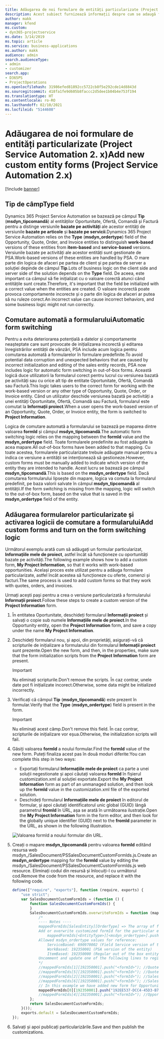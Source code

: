 ```yaml
---
title: Adăugarea de noi formulare de entități particularizate (Project Service Automation 2. x)
description: Acest subiect furnizează informații despre cum se adaugă formulare de entități particularizate pentru oportunități, oferte, comenzi sau facturi în Dynamics 365 Project Service Automation 2.x.
author: makk
manager: kfend
ms.custom:
- dyn365-projectservice
ms.date: 3/14/2019
ms.topic: article
ms.service: business-applications
ms.author: makk
audience: admin
search.audienceType:
- admin
- customizer
search.app:
- D365PS
- ProjectOperations
ms.openlocfilehash: 31986efed81892cc5722cb8f5e292cde14d8843d
ms.sourcegitcommit: 418fa1fe9d605b8faccc2d5dee1b04b4e753f194
ms.translationtype: HT
ms.contentlocale: ro-RO
ms.lasthandoff: 02/10/2021
ms.locfileid: "5144608"
---
```

# <a name="add-new-custom-entity-forms-project-service-automation-2x"></a><span data-ttu-id="e3cb4-103">Adăugarea de noi formulare de entități particularizate (Project Service Automation 2. x)</span><span class="sxs-lookup"><span data-stu-id="e3cb4-103">Add new custom entity forms (Project Service Automation 2.x)</span></span>

[!include [banner](../../includes/psa-now-project-operations.md)]

## <a name="type-field"></a><span data-ttu-id="e3cb4-104">Tip de câmp</span><span class="sxs-lookup"><span data-stu-id="e3cb4-104">Type field</span></span> 

<span data-ttu-id="e3cb4-105">Dynamics 365 Project Service Automation se bazează pe câmpul **Tip** (**msdyn\_tipcomandă**) al entităților Oportunitate, Ofertă, Comandă și Factură pentru a distinge versiunile **bazate pe activități** ale acestor entități de versiunile **bazate pe articole** și **bazate pe servicii**.</span><span class="sxs-lookup"><span data-stu-id="e3cb4-105">Dynamics 365 Project Service Automation relies on the **Type** (**msdyn\_ordertype**) field of the Opportunity, Quote, Order, and Invoice entities to distinguish **work-based** versions of these entities from **item-based** and **service-based** versions.</span></span> <span data-ttu-id="e3cb4-106">Versiunile bazate pe activități ale acestor entități sunt gestionate de PSA.</span><span class="sxs-lookup"><span data-stu-id="e3cb4-106">Work-based versions of these entities are handled by PSA.</span></span> <span data-ttu-id="e3cb4-107">O mare parte din logica de afaceri pe partea de client și pe partea de server a soluției depinde de câmpul **Tip**.</span><span class="sxs-lookup"><span data-stu-id="e3cb4-107">Lots of business logic on the client side and server side of the solution depends on the **Type** field.</span></span> <span data-ttu-id="e3cb4-108">De aceea, este important ca câmpul să fie inițializat cu o valoare corectă atunci când entitățile sunt create.</span><span class="sxs-lookup"><span data-stu-id="e3cb4-108">Therefore, it's important that the field be initialized with a correct value when the entities are created.</span></span> <span data-ttu-id="e3cb4-109">O valoare incorectă poate provoca comportamente incorecte și o parte din logica de afaceri ar putea să nu ruleze corect.</span><span class="sxs-lookup"><span data-stu-id="e3cb4-109">An incorrect value can cause incorrect behaviors, and some business logic might not run correctly.</span></span>

## <a name="automatic-form-switching"></a><span data-ttu-id="e3cb4-110">Comutare automată a formularului</span><span class="sxs-lookup"><span data-stu-id="e3cb4-110">Automatic form switching</span></span>

<span data-ttu-id="e3cb4-111">Pentru a evita deteriorarea potențială a datelor și comportamente neașteptate care sunt provocate de inițializarea incorectă și editarea înregistrărilor entității de vânzări, PSA include acum logica pentru comutarea automată a formularelor în formulare predefinite.</span><span class="sxs-lookup"><span data-stu-id="e3cb4-111">To avoid potential data corruption and unexpected behaviors that are caused by incorrect initialization and editing of the sales entity records, PSA now includes logic for automatic form switching in out-of-box forms.</span></span> <span data-ttu-id="e3cb4-112">Această logică duce utilizatorii la formularul corect pentru lucrul cu versiunea bazată pe activități sau cu orice alt tip de entitate Oportunitate, Ofertă, Comandă sau Factură.</span><span class="sxs-lookup"><span data-stu-id="e3cb4-112">This logic takes users to the correct form for working with the work-based version or any other type of Opportunity, Quote, Order, or Invoice entity.</span></span> <span data-ttu-id="e3cb4-113">Când un utilizator deschide versiunea bazată pe activități a unei entități Oportunitate, Ofertă, Comandă sau Factură, formularul este comutat la **Informații proiect**.</span><span class="sxs-lookup"><span data-stu-id="e3cb4-113">When a user opens the work-based version of an Opportunity, Quote, Order, or Invoice entity, the form is switched to **Project Information**.</span></span>

<span data-ttu-id="e3cb4-114">Logica de comutare automată a formularului se bazează pe maparea dintre valoarea **formId** și câmpul **msdyn\_tipcomandă**.</span><span class="sxs-lookup"><span data-stu-id="e3cb4-114">The automatic form switching logic relies on the mapping between the **formId** value and the **msdyn\_ordertype** field.</span></span> <span data-ttu-id="e3cb4-115">Toate formularele predefinite au fost adăugate la acea mapare.</span><span class="sxs-lookup"><span data-stu-id="e3cb4-115">All out-of-box forms have been added to that mapping.</span></span> <span data-ttu-id="e3cb4-116">Cu toate acestea, formularele particularizate trebuie adăugate manual pentru a indica ce versiune a entității se intenționează să gestioneze.</span><span class="sxs-lookup"><span data-stu-id="e3cb4-116">However, custom forms must be manually added to indicate which version of the entity they are intended to handle.</span></span> <span data-ttu-id="e3cb4-117">Acest lucru se bazează pe câmpul **msdyn\_tipcomandă**.</span><span class="sxs-lookup"><span data-stu-id="e3cb4-117">This is based on the **msdyn\_ordertype** field.</span></span> <span data-ttu-id="e3cb4-118">Dacă comutarea formularului lipsește din mapare, logica va comuta la formularul predefinit, pe baza valorii salvate în câmpul **msdyn\_tipcomandă** al entității.</span><span class="sxs-lookup"><span data-stu-id="e3cb4-118">If the form switching is missing from the mapping, logic will switch to the out-of-box form, based on the value that is saved in the **msdyn\_ordertype** field of the entity.</span></span>

## <a name="add-custom-forms-and-turn-on-the-form-switching-logic"></a><span data-ttu-id="e3cb4-119">Adăugarea formularelor particularizate și activarea logicii de comutare a formularului</span><span class="sxs-lookup"><span data-stu-id="e3cb4-119">Add custom forms and turn on the form switching logic</span></span>

<span data-ttu-id="e3cb4-120">Următorul exemplu arată cum să adăugați un formular particularizat, **Informațiile mele de proiect**, astfel încât să funcționeze cu oportunități bazate pe activități.</span><span class="sxs-lookup"><span data-stu-id="e3cb4-120">The following example shows how to add a custom form, **My Project Information**, so that it works with work-based opportunities.</span></span> <span data-ttu-id="e3cb4-121">Același proces este utilizat pentru a adăuga formulare particularizate, astfel încât acestea să funcționeze cu oferte, comenzi și facturi.</span><span class="sxs-lookup"><span data-stu-id="e3cb4-121">The same process is used to add custom forms so that they work with quotes, orders, and invoices.</span></span>

<span data-ttu-id="e3cb4-122">Urmați acești pași pentru a crea o versiune particularizată a formularului **Informații proiect**.</span><span class="sxs-lookup"><span data-stu-id="e3cb4-122">Follow these steps to create a custom version of the **Project Information** form.</span></span>

1. <span data-ttu-id="e3cb4-123">În entitatea Oportunitate, deschideți formularul **Informații proiect** și salvați o copie sub numele **Informațiile mele de proiect**.</span><span class="sxs-lookup"><span data-stu-id="e3cb4-123">In the Opportunity entity, open the **Project Information** form, and save a copy under the name **My Project Information**.</span></span>
2. <span data-ttu-id="e3cb4-124">Deschideți formularul nou, și apoi, din proprietăți, asigurați-vă că scripturile de inițializare a formularului din formularul **Informații proiect** sunt prezente.</span><span class="sxs-lookup"><span data-stu-id="e3cb4-124">Open the new form, and then, in the properties, make sure that the form initialization scripts from the **Project Information** form are present.</span></span> 

    > [!IMPORTANT]
    > <span data-ttu-id="e3cb4-125">Nu eliminați scripturile.</span><span class="sxs-lookup"><span data-stu-id="e3cb4-125">Don't remove the scripts.</span></span> <span data-ttu-id="e3cb4-126">În caz contrar, unele date pot fi inițializate incorect.</span><span class="sxs-lookup"><span data-stu-id="e3cb4-126">Otherwise, some data might be initialized incorrectly.</span></span>

3. <span data-ttu-id="e3cb4-127">Verificați că câmpul **Tip** (**msdyn\_tipcomandă**) este prezent în formular.</span><span class="sxs-lookup"><span data-stu-id="e3cb4-127">Verify that the **Type** (**msdyn\_ordertype**) field is present in the form.</span></span> 

    > [!IMPORTANT]
    > <span data-ttu-id="e3cb4-128">Nu eliminați acest câmp.</span><span class="sxs-lookup"><span data-stu-id="e3cb4-128">Don't remove this field.</span></span> <span data-ttu-id="e3cb4-129">În caz contrar, scripturile de inițializare vor eșua.</span><span class="sxs-lookup"><span data-stu-id="e3cb4-129">Otherwise, the initialization scripts will fail.</span></span>

4. <span data-ttu-id="e3cb4-130">Găsiți valoarea **formId** a noului formular.</span><span class="sxs-lookup"><span data-stu-id="e3cb4-130">Find the **formId** value of the new form.</span></span> <span data-ttu-id="e3cb4-131">Puteți finaliza acest pas în două moduri diferite:</span><span class="sxs-lookup"><span data-stu-id="e3cb4-131">You can complete this step in two ways:</span></span>

    - <span data-ttu-id="e3cb4-132">Exportați formularul **Informațiile mele de proiect** ca parte a unei soluții negestionate și apoi căutați valoarea **formId** în fișierul customization.xml al soluției exportate.</span><span class="sxs-lookup"><span data-stu-id="e3cb4-132">Export the **My Project Information** form as part of an unmanaged solution, and then look up the **formId** value in the customization.xml file of the exported solution.</span></span>
    - <span data-ttu-id="e3cb4-133">Deschideți formularul **Informațiile mele de proiect** în editorul de formular, și apoi căutați identificatorul unic global (GUID) lângă parametrul **fromId** în URL, așa se arată în următoarea ilustrație.</span><span class="sxs-lookup"><span data-stu-id="e3cb4-133">Open the **My Project Information** form in the form editor, and then look for the globally unique identifier (GUID) next to the **fromId** parameter in the URL, as shown in the following illustration.</span></span>

    ![Valoarea formId a noului formular din URL.](media/how-to-add-custom-forms-in-v2.0.png)

5. <span data-ttu-id="e3cb4-135">Creați o mapare **msdyn\_tipcomandă** pentru valoarea **formId** editând resursa web msdyn\_/SalesDocument/PSSalesDocumentCustomFormIds.js.</span><span class="sxs-lookup"><span data-stu-id="e3cb4-135">Create an **msdyn\_ordertype** mapping for the **formId** value by editing the msdyn\_/SalesDocument/PSSalesDocumentCustomFormIds.js web resource.</span></span> <span data-ttu-id="e3cb4-136">Eliminați codul din resursă și înlocuiți-l cu următorul cod.</span><span class="sxs-lookup"><span data-stu-id="e3cb4-136">Remove the code from the resource, and replace it with the following code.</span></span>

    ```javascript
    define(["require", "exports"], function (require, exports) {
        "use strict";
        var SalesDocumentCustomFormIds = (function () {
            function SalesDocumentCustomFormIds() {
            }
            SalesDocumentCustomFormIds.overwriteFormIds = function (mappedFormIds) {
                /*
                ---- Notes ----
                mappedFormIds[SalesEntity][OrderType] => The array of forms IDs that support particular entity and order type
                Add or overwrite customized formId for the particular entity and order type by calling:
                    mappedFormIds[<EntityType>][<msdyn_ordertype>].push("<formId>");
                Allowed msdyn_ordertype values for reference:
                    ServiceBased: 690970002 (Field Service version of the entity)
                    WorkBased: 192350001 (PSA version of the entity)
                    ItemBased: 192350000 (Regular out of the box entity)
                Uncomment and update one of the following lines to register custom PSA form for required entity:
                */      
                //mappedFormIds[1][192350001].push("<formId>"); //Quote
                //mappedFormIds[5][192350001].push("<formId>"); //Quote Line
                //mappedFormIds[2][192350001].push("<formId>"); //Sales Order
                //mappedFormIds[6][192350001].push("<formId>"); //Sales Order Line
                // In this example we have added new form for Opportunity
                mappedFormIds[0][192350001].push("192EE537-DCC4-45D3-B7AF-EA694B9113D2"); //Opportunity
                //mappedFormIds[4][192350001].push("<formId>"); //Opportunity Line
            };
            return SalesDocumentCustomFormIds;
        }());
        exports.default = SalesDocumentCustomFormIds;
    });
    ```

6. <span data-ttu-id="e3cb4-137">Salvați și apoi publicați particularizările.</span><span class="sxs-lookup"><span data-stu-id="e3cb4-137">Save and then publish the customizations.</span></span>
